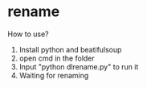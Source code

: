 # rename
How to use?
1. Install python and beatifulsoup
2. open cmd in the folder
3. Input "python dlrename.py" to run it
4. Waiting for renaming
